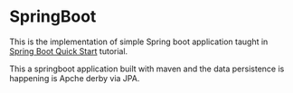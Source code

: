 # SpringBoot
This is the implementation of simple Spring boot application taught in <a href="https://www.youtube.com/playlist?list=PLqq-6Pq4lTTbx8p2oCgcAQGQyqN8XeA1x">Spring Boot Quick Start</a> tutorial.

This a springboot application built with maven and the data persistence is happening is Apche derby via JPA.
